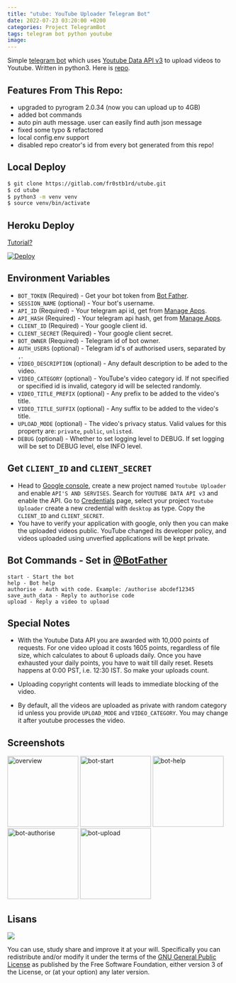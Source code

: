 ```yaml
---
title: "utube: YouTube Uploader Telegram Bot"
date: 2022-07-23 03:20:00 +0200
categories: Project TelegramBot
tags: telegram bot python youtube
image: 
---
```


Simple [telegram bot](https://core.telegram.org/bots "Telegram Bots") which uses [Youtube Data API v3](https://developers.google.com/youtube/v3/ "Youtube Data API v3") to upload videos to Youtube. Written in python3. Here is [repo](https://github.com/fr0stb1rd/utube).

## Features From This Repo:

- upgraded to pyrogram 2.0.34 (now you can upload up to 4GB)
- added bot commands
- auto pin auth message. user can easily find auth json message
- fixed some typo & refactored
- local config.env support
- disabled repo creator's id from every bot generated from this repo!

## Local Deploy

```bash
$ git clone https://gitlab.com/fr0stb1rd/utube.git
$ cd utube
$ python3 -m venv venv
$ source venv/bin/activate
```

## Heroku Deploy

[Tutorial?](https://www.youtube.com/watch?v=LSs8b5dMWIA)

[![Deploy](https://www.herokucdn.com/deploy/button.svg)](https://heroku.com/deploy)

## Environment Variables

- `BOT_TOKEN` (Required) - Get your bot token from [Bot Father](https://tx.me/BotFather "Bot Father").
- `SESSION_NAME` (optional) - Your bot's username.
- `API_ID` (Required) - Your telegram api id, get from [Manage Apps](https://my.telegram.org).
- `API_HASH` (Required) - Your telegram api hash, get from [Manage Apps](https://my.telegram.org).
- `CLIENT_ID` (Required) - Your google client id.
- `CLIENT_SECRET` (Required) - Your google client secret.
- `BOT_OWNER` (Required) - Telegram id of bot owner.
- `AUTH_USERS` (optional) - Telegram id's of authorised users, separated by `,`.
- `VIDEO_DESCRIPTION` (optional) - Any default description to be aded to the video.
- `VIDEO_CATEGORY` (optional) - YouTube's video category id. If not specified or specified id is invalid, category id will be selected randomly.
- `VIDEO_TITLE_PREFIX` (optional) - Any prefix to be added to the video's title.
- `VIDEO_TITLE_SUFFIX` (optional) - Any suffix to be added to the video's title.
- `UPLOAD_MODE` (optional) - The video's privacy status. Valid values for this property are: `private`, `public`, `unlisted`.
- `DEBUG` (optional) - Whether to set logging level to DEBUG. If set logging will be set to DEBUG level, else INFO level.

## Get `CLIENT_ID` and `CLIENT_SECRET`

- Head to [Google console](https://console.developers.google.com "Google console"), create a new project named `Youtube Uploader` and enable `API'S AND SERVISES`. Search for `YOUTUBE DATA API v3` and enable the API. Go to [Credentials](https://console.developers.google.com/apis/credentials "Credentials") page, select your project `Youtube Uploader` create a new credential with `desktop` as type. Copy the `CLIENT_ID` and `CLIENT_SECRET`.
- You have to verify your application with google, only then you can make the uploaded videos public. YouTube changed its developer policy, and videos uploaded using unverfied applications will be kept private.

## Bot Commands - Set in [@BotFather](https://t.me/BotFather)

```
start - Start the bot
help - Bot help
authorise - Auth with code. Example: /authorise abcdef12345
save_auth_data - Reply to authorise code
upload - Reply a video to upload
```

## Special Notes

- With the Youtube Data API you are awarded with 10,000 points of requests. For one video upload it costs 1605 points, regardless of file size, which calculates to about 6 uploads daily. Once you have exhausted your daily points, you have to wait till daily reset. Resets happens at 0:00 PST, i.e. 12:30 IST. So make your uploads count.

- Uploading copyright contents will leads to immediate blocking of the video.

- By default, all the videos are uploaded as private with random category id unless you provide `UPLOAD_MODE` and `VIDEO_CATEGORY`. You may change it after youtube processes the video.

## Screenshots

[<img alt="overview" src="https://github.com/fr0stb1rd/utube/raw/master/ss/overview.jpg" width=160>](https://github.com/fr0stb1rd/utube/raw/master/ss/overview.jpg)
[<img alt="bot-start" src="https://github.com/fr0stb1rd/utube/raw/master/ss/bot-start.jpg" width=160>](https://github.com/fr0stb1rd/utube/raw/master/ss/bot-start.jpg)
[<img alt="bot-help" src="https://github.com/fr0stb1rd/utube/raw/master/ss/bot-help.jpg" width=160>](https://github.com/fr0stb1rd/utube/raw/master/ss/bot-help.jpg)
[<img alt="bot-authorise" src="https://github.com/fr0stb1rd/utube/raw/master/ss/bot-authorise.jpg" width=160>](https://github.com/fr0stb1rd/utube/raw/master/ss/bot-authorise.jpg)
[<img alt="bot-upload" src="https://github.com/fr0stb1rd/utube/raw/master/ss/bot-upload.jpg" width=160>](https://github.com/fr0stb1rd/utube/raw/master/ss/bot-upload.jpg)

## Lisans

![](https://www.gnu.org/graphics/gplv3-127x51.png)

You can use, study share and improve it at your will. Specifically you can redistribute and/or modify it under the terms of the [GNU General Public License](https://www.gnu.org/licenses/gpl-3.0.html) as published by the Free Software Foundation, either version 3 of the License, or (at your option) any later version.
